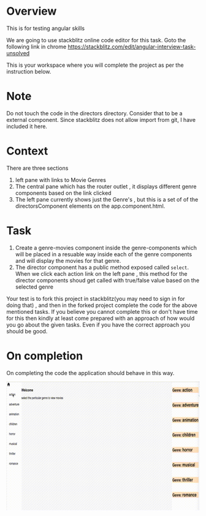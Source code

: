 # Overview
This is for testing angular skills

We are going to use stackblitz online code editor for this task. Goto the following link in chrome 
https://stackblitz.com/edit/angular-interview-task-unsolved

This is your workspace where you will complete the project as per the instruction below.

# Note

Do not touch the code in the directors directory. Consider that to be a external component. Since stackblitz does not allow import from git, I have included it here. 

# Context
There are three sections 

1. left pane with links to Movie Genres
1. The central pane which has the router outlet , it displays different genre components based on the link clicked
1. The left pane currently shows just the Genre's , but this is a set of of the directorsComponent elements on the app.component.html. 

# Task
1. Create a genre-movies component inside the genre-components which will be placed in a resuable way inside each of the genre components and will display the movies for that genre.
1. The director component has a public method exposed called `select`. When we click each action link on the left pane , this method for the director components shoud get called with true/false value based  on the selected genre

Your test is to fork this project in stackblitz(you may need to sign in for doing that) , and then in the forked project complete the code for the above mentioned tasks. If you believe you cannot complete this or don't have time for this then kindly at least come prepared with an approach of how would you go about the given tasks. Even if you have the correct approach you should be good. 

# On completion

On completing the code the application should behave in this way.

![](app-final-preview.gif)
